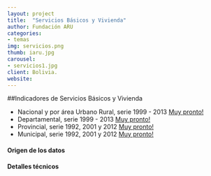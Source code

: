 ```yaml
---
layout: project
title:  "Servicios Básicos y Vivienda"
author: Fundación ARU
categories:
- temas
img: servicios.png
thumb: iaru.jpg
carousel:
- servicios1.jpg
client: Bolivia.
website: 
---
```

##Indicadores de Servicios Básicos y Vivienda

* Nacional y por área Urbano Rural, serie 1999 - 2013 [Muy pronto!]()
* Departamental, serie 1999 - 2013 [Muy pronto!]()
* Provincial, serie 1992, 2001 y 2012 [Muy pronto!]() 
* Municipal, serie 1992, 2001 y 2012 [Muy pronto!]()

#### Origen de los datos



#### Detalles técnicos

